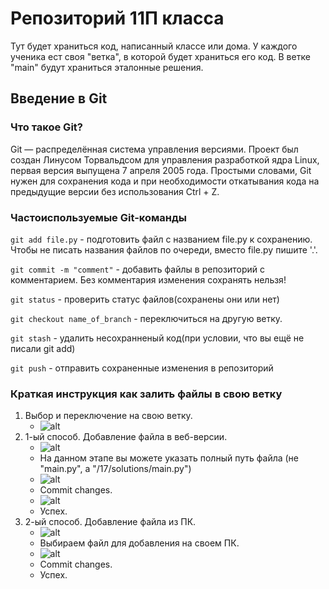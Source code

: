 # **Репозиторий 11П класса**

Тут будет храниться код, написанный  классе или дома. У каждого ученика ест своя "ветка", в которой будет храниться его код. В ветке "main" будут храниться эталонные решения.

## Введение в Git

### Что такое Git?
Git — распределённая система управления версиями. Проект был создан Линусом Торвальдсом для управления разработкой ядра Linux, первая версия выпущена 7 апреля 2005 года. Простыми словами, Git нужен для сохранения кода и при необходимости откатывания кода на предыдущие версии без использования Ctrl + Z.

### Частоиспользуемые Git-команды
```git add file.py``` - подготовить файл с названием file.py к сохранению. Чтобы не писать названия файлов по очереди, вместо file.py пишите '.'.

```git commit -m "comment"``` - добавить файлы в репозиторий с комментарием. Без комментария изменения сохранять нельзя!

```git status``` - проверить статус файлов(сохранены они или нет)

```git checkout name_of_branch``` - переключиться на другую ветку. 

```git stash``` - удалить несохранненый код(при условии, что вы ещё не писали git add) 

```git push``` - отправить сохраненные изменения в репозиторий

### Краткая инструкция как залить файлы в свою ветку
1. Выбор и переключение на свою ветку.
    - ![alt](https://i.ibb.co/BPFzNtn/Screenshot-2023-11-16-at-12-00-45.png)
2. 1-ый способ. Добавление файла в веб-версии.
      - ![alt](https://i.ibb.co/TrFK0bn/Screenshot-2023-11-16-at-11-05-20.png)
      - На данном этапе вы можете указать полный путь файла (не "main.py", а "/17/solutions/main.py")
      - ![alt](https://i.ibb.co/pJknZDY/Screenshot-2023-11-16-at-11-10-16.png)
      - Commit changes.
      - ![alt](https://i.ibb.co/qx6PSRJ/Screenshot-2023-11-16-at-11-11-21.png)
      - Успех.
3. 2-ый способ. Добавление файла из ПК.
      - ![alt](https://i.ibb.co/d6Dnzv0/Screenshot-2023-11-16-at-11-06-37.png)
      - Выбираем файл для добавления на своем ПК.
      - ![alt](https://i.ibb.co/s9KrFBS/Screenshot-2023-11-16-at-12-06-31.png)
      - Commit changes.
      - Успех.
